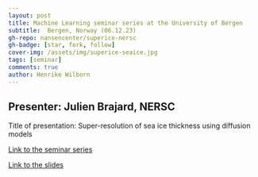 ```yaml
---
layout: post
title: Machine Learning seminar series at the University of Bergen
subtitle:  Bergen, Norway (06.12.23)
gh-repo: nansencenter/superice-nersc
gh-badge: [star, fork, follow]
cover-img: /assets/img/superice-seaice.jpg
tags: [seminar]
comments: true
author: Henrike Wilborn
---
```


## Presenter: Julien Brajard, NERSC
  
Title of presentation: Super-resolution of sea ice thickness using diffusion models
  
[Link to the seminar series](https://www.uib.no/en/rg/ml/156217/machine-learning-seminar-series)

[Link to the slides](../assets/slides_and_posters/Presentation_SuperIce-Introduction-JulienBrajard.pdf)
